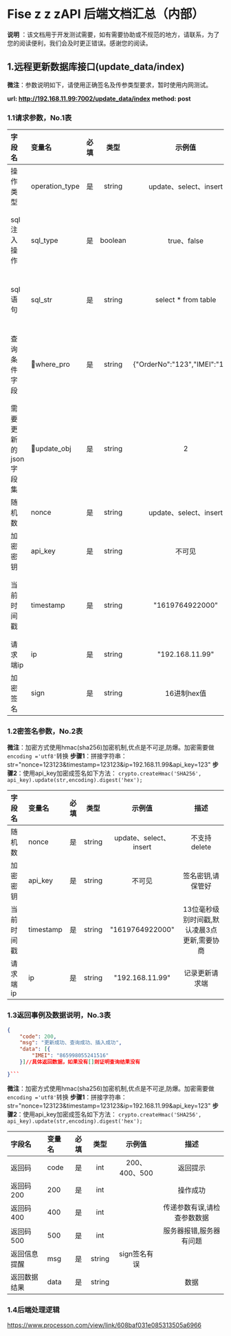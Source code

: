 # Fise z z zAPI 后端文档汇总（内部）

**说明** ：该文档用于开发测试需要，如有需要协助或不规范的地方，请联系，为了您的阅读便利，我们会及时更正错误。感谢您的阅读。

## 1.远程更新数据库接口(update_data/index)

**微注**：参数说明如下，请使用正确签名及传参类型要求，暂时使用内网测试。

**url:       http://192.168.11.99:7002/update_data/index**
**method: post**

### 1.1请求参数，No.1表

| 字段名       | 变量名  |  必填 |  类型 |示例值|  描述|
| :--------  | :-----  | :----:  | :----:  | :----:  | :----:  |
| 操作类型 | operation_type |是|string|update、select、insert|不支持delete|
| sql注入操作 | sql_type|是|boolean|true、false|进行sql操作,唯一,如果使用true则其他参数失效|
| sql语句 |sql_str |是|string|select * from table|如果不需要sql注入操作,则传"error"|
| 查询条件字段 |where_pro |是|string|{"OrderNo":"123","IMEI":"123"}|json对象转成string后,再传,如果没有参数传"error"|
| 需要更新的json字段集 |update_obj |是|string|2|json对象转成string后,再传,如果没有参数传"error"|
| 随机数 | nonce |是|string|update、select、insert|不支持delete|
| 加密密钥|api_key |是|string|不可见|签名密钥,请保管好|
| 当前时间戳 |timestamp |是|string|"1619764922000"|13位毫秒级别时间戳,默认凌晨3点更新,需要协商|
| 请求端ip | ip|是|string|"192.168.11.99"|记录更新请求端|
| 加密签名 |sign |是|string|16进制hex值|签名请看No.2表的规范|

### 1.2密签名参数，No.2表

**微注**：加密方式使用hmac(sha256)加密机制,优点是不可逆,防爆。加密需要做`encoding ='utf8'`转换
**步骤1**：拼接字符串：str="nonce=123123&timestamp=123123&ip=192.168.11.99&api_key=123"
**步骤2**：使用api_key加密成签名如下方法：
`crypto.createHmac('SHA256', api_key).update(str,encoding).digest('hex');`

| 字段名       | 变量名  |  必填 |  类型 |示例值|  描述|
| :--------  | :-----  | :----:  | :----:  | :----:  | :----:  |
| 随机数 | nonce |是|string|update、select、insert|不支持delete|
| 加密密钥|api_key |是|string|不可见|签名密钥,请保管好|
| 当前时间戳 |timestamp |是|string|"1619764922000"|13位毫秒级别时间戳,默认凌晨3点更新,需要协商|
| 请求端ip | ip|是|string|"192.168.11.99"|记录更新请求端|

### 1.3返回事例及数据说明，No.3表

```json
{
	"code": 200,
	"msg": "更新成功、查询成功、插入成功",
	"data": [{
		"IMEI": "865998055241516"
	}]//具体返回数据，如果没有[]则证明查询结果没有

}```
```

**微注**：加密方式使用hmac(sha256)加密机制,优点是不可逆,防爆。加密需要做`encoding ='utf8'`转换
**步骤1**：拼接字符串：str="nonce=123123&timestamp=123123&ip=192.168.11.99&api_key=123"
**步骤2**：使用api_key加密成签名如下方法：
`crypto.createHmac('SHA256', api_key).update(str,encoding).digest('hex');`

| 字段名       | 变量名  |  必填 |  类型 |示例值|  描述|
| :--------  | :-----  | :----:  | :----:  | :----:  | :----:  |
| 返回码 | code |是|int|200、400、500|返回提示|
| 返回码200|200 |是|int||操作成功|
| 返回码400|400 |是|int||传递参数有误,请检查参数数据|
| 返回码500|500 |是|int||服务器报错,服务器有问题|
| 返回信息提醒|msg |是|string|sign签名有误||
| 返回数据结果|data |是|string||数据|

### 1.4后端处理逻辑
https://www.processon.com/view/link/608baf031e085313505a6966

